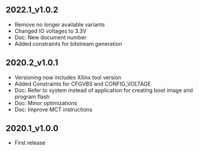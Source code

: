 ## 2022.1_v1.0.2
* Remove no longer available variants
* Changed IO voltages to 3.3V
* Doc: New document number
* Added constraints for bitstream generation
## 2020.2_v1.0.1
* Versioning now includes Xilinx tool version
* Added Constraints for CFGVBS and CONFIG_VOLTAGE
* Doc: Refer to system instead of application for creating boot image and program flash
* Doc: Minor optimizations
* Doc: Improve MCT instructions
## 2020.1_v1.0.0
* First release
